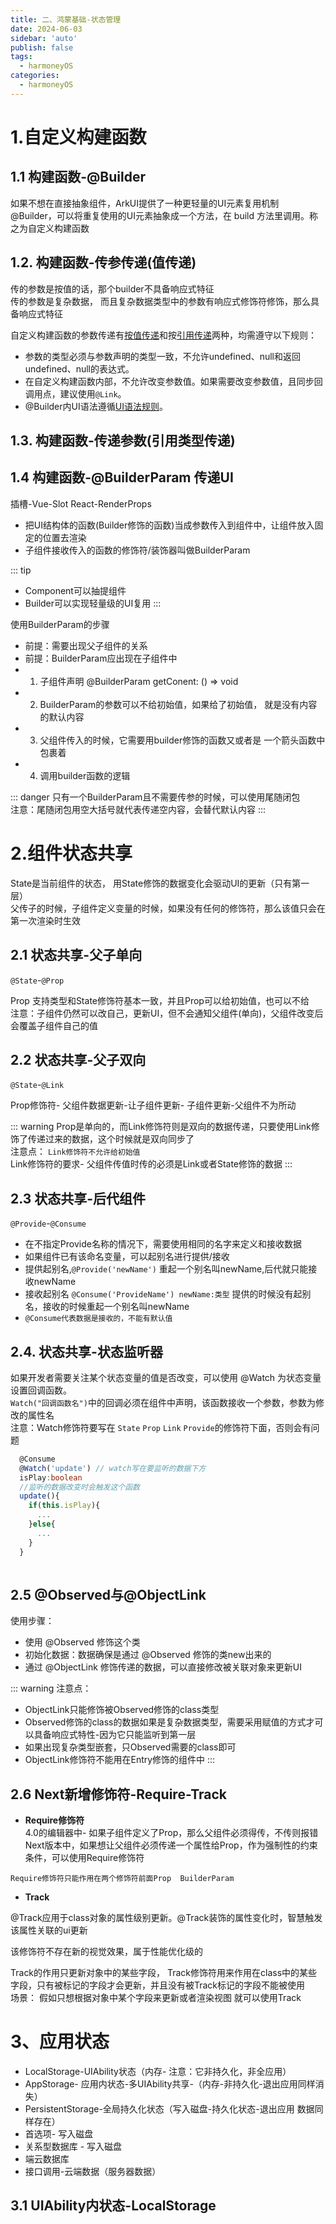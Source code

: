 ```yaml
---
title: 二、鸿蒙基础-状态管理
date: 2024-06-03
sidebar: 'auto'
publish: false
tags: 
  - harmoneyOS
categories:
  - harmoneyOS
---
```


# 1.自定义构建函数

## 1.1 构建函数-@Builder 
如果不想在直接抽象组件，ArkUI提供了一种更轻量的UI元素复用机制 @Builder，可以将重复使用的UI元素抽象成一个方法，在 build 方法里调用。称之为自定义构建函数

## 1.2. 构建函数-传参传递(值传递)
传的参数是按值的话，那个builder不具备响应式特征  
传的参数是复杂数据， 而且复杂数据类型中的参数有响应式修饰符修饰，那么具备响应式特征

自定义构建函数的参数传递有[按值传递](https://developer.huawei.com/consumer/cn/doc/harmonyos-guides-V2/arkts-builder-0000001524176981-V2#section163841721135012)和按[引用传递](https://developer.huawei.com/consumer/cn/doc/harmonyos-guides-V2/arkts-builder-0000001524176981-V2#section1522464044212)两种，均需遵守以下规则：
- 参数的类型必须与参数声明的类型一致，不允许undefined、null和返回undefined、null的表达式。
- 在自定义构建函数内部，不允许改变参数值。如果需要改变参数值，且同步回调用点，建议使用`@Link`。
- @Builder内UI语法遵循[UI语法规则](https://developer.huawei.com/consumer/cn/doc/harmonyos-guides-V2/arkts-create-custom-components-0000001473537046-V2#section1150911733811)。

## 1.3. 构建函数-传递参数(引用类型传递)

## 1.4 构建函数-@BuilderParam  传递UI 

插槽-Vue-Slot React-RenderProps  
* 把UI结构体的函数(Builder修饰的函数)当成参数传入到组件中，让组件放入固定的位置去渲染
* 子组件接收传入的函数的修饰符/装饰器叫做BuilderParam

::: tip
- Component可以抽提组件
- Builder可以实现轻量级的UI复用
:::

使用BuilderParam的步骤
* 前提：需要出现父子组件的关系
* 前提：BuilderParam应出现在子组件中
* 1. 子组件声明  @BuilderParam  getConent: () => void
* 2. BuilderParam的参数可以不给初始值，如果给了初始值， 就是没有内容的默认内容
* 3. 父组件传入的时候，它需要用builder修饰的函数又或者是 一个箭头函数中包裹着
* 4. 调用builder函数的逻辑

::: danger
只有一个BuilderParam且不需要传参的时候，可以使用尾随闭包  
注意：尾随闭包用空大括号就代表传递空内容，会替代默认内容
:::

# 2.组件状态共享

State是当前组件的状态， 用State修饰的数据变化会驱动UI的更新（只有第一层）  
父传子的时候，子组件定义变量的时候，如果没有任何的修饰符，那么该值只会在第一次渲染时生效

## 2.1 状态共享-父子单向

`@State`-`@Prop`

Prop 支持类型和State修饰符基本一致，并且Prop可以给初始值，也可以不给  
注意：子组件仍然可以改自己，更新UI，但不会通知父组件(单向)，父组件改变后会覆盖子组件自己的值

## 2.2 状态共享-父子双向

`@State`-`@Link`

Prop修饰符- 父组件数据更新-让子组件更新- 子组件更新-父组件不为所动  

::: warning
Prop是单向的，而Link修饰符则是双向的数据传递，只要使用Link修饰了传递过来的数据，这个时候就是双向同步了  
注意点： 
`Link修饰符不允许给初始值`  
Link修饰符的要求- 父组件传值时传的必须是Link或者State修饰的数据
:::

## 2.3 状态共享-后代组件

`@Provide`-`@Consume`

- 在不指定Provide名称的情况下，需要使用相同的名字来定义和接收数据
- 如果组件已有该命名变量，可以起别名进行提供/接收
- 提供起别名,`@Provide('newName')` 重起一个别名叫newName,后代就只能接收newName
- 接收起别名 `@Consume('ProvideName') newName:类型`   提供的时候没有起别名，接收的时候重起一个别名叫newName
- `@Consume代表数据是接收的，不能有默认值`

## 2.4. 状态共享-状态监听器

如果开发者需要关注某个状态变量的值是否改变，可以使用 @Watch 为状态变量设置回调函数。  
`Watch("回调函数名")`中的回调必须在组件中声明，该函数接收一个参数，参数为修改的属性名  
注意：Watch修饰符要写在 `State` `Prop` `Link` `Provide`的修饰符下面，否则会有问题

``` ts
  @Consume
  @Watch('update') // watch写在要监听的数据下方
  isPlay:boolean
  //监听的数据改变时会触发这个函数
  update(){
    if(this.isPlay){
      ...
    }else{
      ...
    }
  }
  
```

## 2.5 @Observed与@ObjectLink  

使用步骤：
- 使用 @Observed 修饰这个类
- 初始化数据：数据确保是通过 @Observed 修饰的类new出来的
- 通过 @ObjectLink 修饰传递的数据，可以直接修改被关联对象来更新UI

::: warning
注意点：
- ObjectLink只能修饰被Observed修饰的class类型
- Observed修饰的class的数据如果是复杂数据类型，需要采用赋值的方式才可以具备响应式特性-因为它只能监听到第一层
- 如果出现复杂类型嵌套，只Observed需要的class即可
- ObjectLink修饰符不能用在Entry修饰的组件中
:::

## 2.6 Next新增修饰符-Require-Track

* **Require修饰符**  
4.0的编辑器中- 如果子组件定义了Prop，那么父组件必须得传，不传则报错  
Next版本中，如果想让父组件必须传递一个属性给Prop，作为强制性的约束条件，可以使用Require修饰符  

`Require修饰符只能作用在两个修饰符前面Prop  BuilderParam`  

* **Track**

@Track应用于class对象的属性级别更新。@Track装饰的属性变化时，智慧触发该属性关联的ui更新  

该修饰符不存在新的视觉效果，属于性能优化级的

Track的作用只更新对象中的某些字段， Track修饰符用来作用在class中的某些字段，只有被标记的字段才会更新，并且没有被Track标记的字段不能被使用  
场景： 假如只想根据对象中某个字段来更新或者渲染视图 就可以使用Track

# 3、应用状态

- LocalStorage-UIAbility状态（内存- 注意：它非持久化，非全应用）
- AppStorage- 应用内状态-多UIAbility共享-（内存-非持久化-退出应用同样消失）
- PersistentStorage-全局持久化状态（写入磁盘-持久化状态-退出应用 数据同样存在）
- 首选项- 写入磁盘
- 关系型数据库 - 写入磁盘
- 端云数据库
- 接口调用-云端数据（服务器数据）

## 3.1 UIAbility内状态-LocalStorage